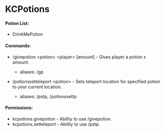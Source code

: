 # KCPotions

#### Potion List:
- DrinkMePotion

#### Commands:
- /givepotion \<potion\> \<player\> [amount] - Gives player a potion x amount.
  - aliases: /gp

- /potionssetteleport \<potion\> - Sets teleport location for specified potion to your current location.
  - aliases: /pstp, /potionssettp

#### Permissions:
- kcpotions.givepotion - Ability to use /givepotion.
- kcpotions.setteleport - Ability to use /pstp.
